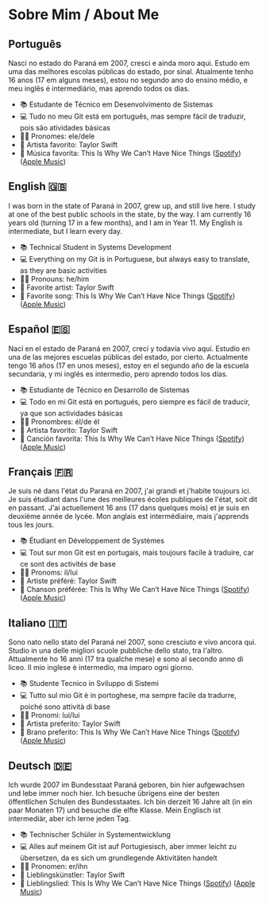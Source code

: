 # Sobre Mim / About Me

## Português
Nasci no estado do Paraná em 2007, cresci e ainda moro aqui. Estudo em uma das melhores escolas públicas do estado, por sinal. Atualmente tenho 16 anos (17 em alguns meses), estou no segundo ano do ensino médio, e meu inglês é intermediário, mas aprendo todos os dias.

- 📚 Estudante de Técnico em Desenvolvimento de Sistemas
- 💻 Tudo no meu Git está em português, mas sempre fácil de traduzir, pois são atividades básicas
- 👨‍💼 Pronomes: ele/dele
- 🎤 Artista favorito: Taylor Swift
- 🎵 Música favorita: This Is Why We Can’t Have Nice Things ([Spotify](https://open.spotify.com/track/07NxDD1iKCHbAldceD7QLP?autoplay=true)) ([Apple Music](https://music.apple.com/br/album/this-is-why-we-cant-have-nice-things/1445765846?i=1445766358))

## English 🇬🇧
I was born in the state of Paraná in 2007, grew up, and still live here. I study at one of the best public schools in the state, by the way. I am currently 16 years old (turning 17 in a few months), and I am in Year 11. My English is intermediate, but I learn every day.

- 📚 Technical Student in Systems Development
- 💻 Everything on my Git is in Portuguese, but always easy to translate, as they are basic activities
- 👨‍💼 Pronouns: he/him
- 🎤 Favorite artist: Taylor Swift
- 🎵 Favorite song: This Is Why We Can’t Have Nice Things ([Spotify](https://open.spotify.com/track/07NxDD1iKCHbAldceD7QLP?autoplay=true)) ([Apple Music](https://music.apple.com/br/album/this-is-why-we-cant-have-nice-things/1445765846?i=1445766358))

## Español 🇪🇸
Nací en el estado de Paraná en 2007, crecí y todavía vivo aquí. Estudio en una de las mejores escuelas públicas del estado, por cierto. Actualmente tengo 16 años (17 en unos meses), estoy en el segundo año de la escuela secundaria, y mi inglés es intermedio, pero aprendo todos los días.

- 📚 Estudiante de Técnico en Desarrollo de Sistemas
- 💻 Todo en mi Git está en portugués, pero siempre es fácil de traducir, ya que son actividades básicas
- 👨‍💼 Pronombres: él/de él
- 🎤 Artista favorito: Taylor Swift
- 🎵 Canción favorita: This Is Why We Can’t Have Nice Things ([Spotify](https://open.spotify.com/track/07NxDD1iKCHbAldceD7QLP?autoplay=true)) ([Apple Music](https://music.apple.com/br/album/this-is-why-we-cant-have-nice-things/1445765846?i=1445766358))

## Français 🇫🇷
Je suis né dans l'état du Paraná en 2007, j'ai grandi et j'habite toujours ici. Je suis étudiant dans l'une des meilleures écoles publiques de l'état, soit dit en passant. J'ai actuellement 16 ans (17 dans quelques mois) et je suis en deuxième année de lycée. Mon anglais est intermédiaire, mais j'apprends tous les jours.

- 📚 Étudiant en Développement de Systèmes
- 💻 Tout sur mon Git est en portugais, mais toujours facile à traduire, car ce sont des activités de base
- 👨‍💼 Pronoms: il/lui
- 🎤 Artiste préféré: Taylor Swift
- 🎵 Chanson préférée: This Is Why We Can’t Have Nice Things ([Spotify](https://open.spotify.com/track/07NxDD1iKCHbAldceD7QLP?autoplay=true)) ([Apple Music](https://music.apple.com/br/album/this-is-why-we-cant-have-nice-things/1445765846?i=1445766358))

## Italiano 🇮🇹
Sono nato nello stato del Paraná nel 2007, sono cresciuto e vivo ancora qui. Studio in una delle migliori scuole pubbliche dello stato, tra l'altro. Attualmente ho 16 anni (17 tra qualche mese) e sono al secondo anno di liceo. Il mio inglese è intermedio, ma imparo ogni giorno.

- 📚 Studente Tecnico in Sviluppo di Sistemi
- 💻 Tutto sul mio Git è in portoghese, ma sempre facile da tradurre, poiché sono attività di base
- 👨‍💼 Pronomi: lui/lui
- 🎤 Artista preferito: Taylor Swift
- 🎵 Brano preferito: This Is Why We Can’t Have Nice Things ([Spotify](https://open.spotify.com/track/07NxDD1iKCHbAldceD7QLP?autoplay=true)) ([Apple Music](https://music.apple.com/br/album/this-is-why-we-cant-have-nice-things/1445765846?i=1445766358))

## Deutsch 🇩🇪
Ich wurde 2007 im Bundesstaat Paraná geboren, bin hier aufgewachsen und lebe immer noch hier. Ich besuche übrigens eine der besten öffentlichen Schulen des Bundesstaates. Ich bin derzeit 16 Jahre alt (in ein paar Monaten 17) und besuche die elfte Klasse. Mein Englisch ist intermediär, aber ich lerne jeden Tag.

- 📚 Technischer Schüler in Systementwicklung
- 💻 Alles auf meinem Git ist auf Portugiesisch, aber immer leicht zu übersetzen, da es sich um grundlegende Aktivitäten handelt
- 👨‍💼 Pronomen: er/ihn
- 🎤 Lieblingskünstler: Taylor Swift
- 🎵 Lieblingslied: This Is Why We Can’t Have Nice Things ([Spotify](https://open.spotify.com/track/07NxDD1iKCHbAldceD7QLP?autoplay=true)) ([Apple Music](https://music.apple.com/br/album/this-is-why-we-cant-have-nice-things/1445765846?i=1445766358))
